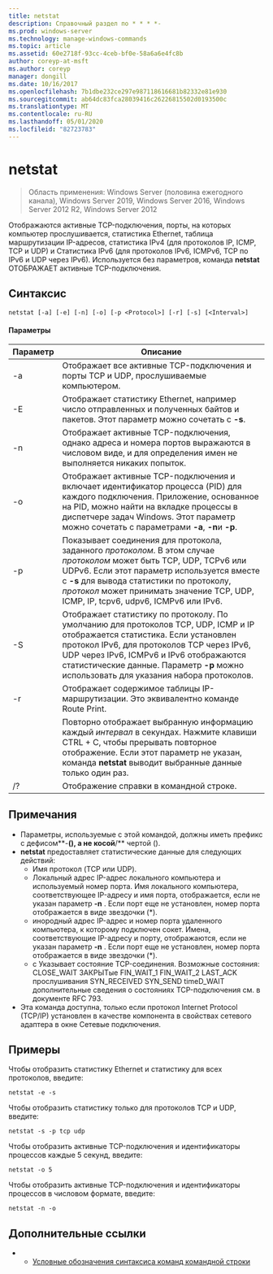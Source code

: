 ```yaml
---
title: netstat
description: Справочный раздел по * * * *-
ms.prod: windows-server
ms.technology: manage-windows-commands
ms.topic: article
ms.assetid: 60e2718f-93cc-4ceb-bf0e-58a6a6e4fc8b
author: coreyp-at-msft
ms.author: coreyp
manager: dongill
ms.date: 10/16/2017
ms.openlocfilehash: 7b1dbe232ce297e987118616681b82332e81e930
ms.sourcegitcommit: ab64dc83fca28039416c26226815502d0193500c
ms.translationtype: MT
ms.contentlocale: ru-RU
ms.lasthandoff: 05/01/2020
ms.locfileid: "82723783"
---
```

# <a name="netstat"></a>netstat

> Область применения: Windows Server (половина ежегодного канала), Windows Server 2019, Windows Server 2016, Windows Server 2012 R2, Windows Server 2012

Отображаются активные TCP-подключения, порты, на которых компьютер прослушивается, статистика Ethernet, таблица маршрутизации IP-адресов, статистика IPv4 (для протоколов IP, ICMP, TCP и UDP) и Статистика IPv6 (для протоколов IPv6, ICMPv6, TCP по IPv6 и UDP через IPv6). Используется без параметров, команда **netstat** ОТОБРАЖАЕТ активные TCP-подключения. 

## <a name="syntax"></a>Синтаксис
```
netstat [-a] [-e] [-n] [-o] [-p <Protocol>] [-r] [-s] [<Interval>]
```

#### <a name="parameters"></a>Параметры

|   Параметр   |                                                                                                                                              Описание                                                                                                                                              |
|---------------|-------------------------------------------------------------------------------------------------------------------------------------------------------------------------------------------------------------------------------------------------------------------------------------------------------|
|      -a       |                                                                                                   Отображает все активные TCP-подключения и порты TCP и UDP, прослушиваемые компьютером.                                                                                                   |
|      -E       |                                                                                 Отображает статистику Ethernet, например число отправленных и полученных байтов и пакетов. Этот параметр можно сочетать с **-s**.                                                                                  |
|      -n       |                                                                               Отображает активные TCP-подключения, однако адреса и номера портов выражаются в числовом виде, и для определения имен не выполняется никаких попыток.                                                                               |
|      -o       |                          Отображает активные TCP-подключения и включает идентификатор процесса (PID) для каждого подключения. Приложение, основанное на PID, можно найти на вкладке процессы в диспетчере задач Windows. Этот параметр можно сочетать с параметрами **-a**, **-n**и **-p**.                           |
| -p<Protocol> |               Показывает соединения для протокола, заданного *протоколом*. В этом случае *протоколом* может быть TCP, UDP, TCPv6 или UDPv6. Если этот параметр используется вместе с **-s** для вывода статистики по протоколу, *протокол* может принимать значение TCP, UDP, ICMP, IP, tcpv6, udpv6, ICMPv6 или IPv6.                |
|      -S       | Отображает статистику по протоколу. По умолчанию для протоколов TCP, UDP, ICMP и IP отображается статистика. Если установлен протокол IPv6, для протоколов TCP через IPv6, UDP через IPv6, ICMPv6 и IPv6 отображаются статистические данные. Параметр **-p** можно использовать для указания набора протоколов. |
|      -r       |                                                                                                     Отображает содержимое таблицы IP-маршрутизации. Это эквивалентно команде Route Print.                                                                                                     |
|  <Interval>   |                                                        Повторно отображает выбранную информацию каждый *интервал* в секундах. Нажмите клавиши CTRL + C, чтобы прерывать повторное отображение. Если этот параметр не указан, команда **netstat** выводит выбранные данные только один раз.                                                         |
|      /?       |                                                                                                                                 Отображение справки в командной строке.                                                                                                                                  |

## <a name="remarks"></a>Примечания
-   Параметры, используемые с этой командой, должны иметь префикс с дефисом**-**(), а не косой**/** чертой ().
-   **netstat** предоставляет статистические данные для следующих действий:
    -   Имя протокол (TCP или UDP).
    -   Локальный адрес IP-адрес локального компьютера и используемый номер порта. Имя локального компьютера, соответствующее IP-адресу и имя порта, отображается, если не указан параметр **-n** . Если порт еще не установлен, номер порта отображается в виде звездочки (*).
    -   инородный адрес IP-адрес и номер порта удаленного компьютера, к которому подключен сокет. Имена, соответствующие IP-адресу и порту, отображаются, если не указан параметр **-n** . Если порт еще не установлен, номер порта отображается в виде звездочки (*).
    -   с Указывает состояние TCP-соединения. Возможные состояния: CLOSE_WAIT ЗАКРЫТые FIN_WAIT_1 FIN_WAIT_2 LAST_ACK прослушивания SYN_RECEIVED SYN_SEND timeD_WAIT дополнительные сведения о состояниях TCP-подключения см. в документе RFC 793.
-   Эта команда доступна, только если протокол Internet Protocol (TCP/IP) установлен в качестве компонента в свойствах сетевого адаптера в окне Сетевые подключения.

## <a name="examples"></a>Примеры
Чтобы отобразить статистику Ethernet и статистику для всех протоколов, введите:
```
netstat -e -s
```
Чтобы отобразить статистику только для протоколов TCP и UDP, введите:
```
netstat -s -p tcp udp
```
Чтобы отобразить активные TCP-подключения и идентификаторы процессов каждые 5 секунд, введите:
```
netstat -o 5
```
Чтобы отобразить активные TCP-подключения и идентификаторы процессов в числовом формате, введите:
```
netstat -n -o
```

## <a name="additional-references"></a>Дополнительные ссылки
-   - [Условные обозначения синтаксиса команд командной строки](command-line-syntax-key.md)
